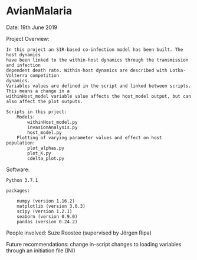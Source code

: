 # AvianMalaria
Date: 19th June 2019

Project Overview:

	In this project an SIR-based co-infection model has been built. The host dynamics 
	have been linked to the within-host dynamics through the transmission and infection
	dependent death rate. Within-host dynamics are described with Lotka-Volterra competition
	dynamics. 
	Variables values are defined in the script and linked between scripts. This means a change in a
 	withinHost_model variable value affects the host_model output, but can also affect the plot outputs.

	Scripts in this prject:
		Models:
			withinHost_model.py
			invasionAnalysis.py
			host_model.py
		Plotting of varying parameter values and effect on host population:
			plot_alphas.py
			plot_K.py
			cdelta_plot.py


Software:

	Python 3.7.1

	packages: 
 
		numpy (version 1.16.2)
		matplotlib (version 3.0.3)
		scipy (version 1.2.1)
		seaborn (version 0.9.0)
		pandas (version 0.24.2)

People involved:
	Suze Roostee (supervised by Jörgen Ripa)

Future recommendations:
	change in-script changes to loading variables through an initiation file (INI)